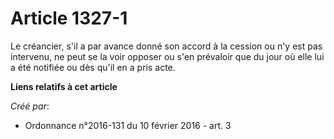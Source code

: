 # Article 1327-1

Le créancier, s'il a par avance donné son accord à la cession ou n'y est pas intervenu, ne peut se la voir opposer ou s'en
prévaloir que du jour où elle lui a été notifiée ou dès qu'il en a pris acte.

**Liens relatifs à cet article**

_Créé par_:

  - Ordonnance n°2016-131 du 10 février 2016 - art. 3
